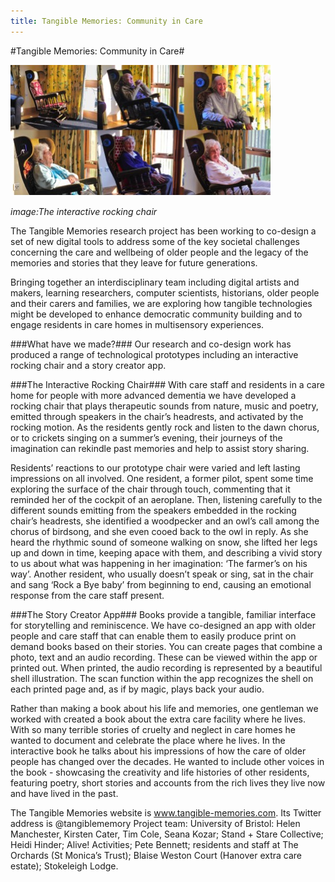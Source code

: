 ```yaml
---
title: Tangible Memories: Community in Care
---
```


#Tangible Memories: Community in Care#

![image: The interactive rocking chair](Images/04.jpg)

_image:The interactive rocking chair_

The Tangible Memories research project has been working to co-design a set of new digital tools to address some of the key societal challenges concerning the care and wellbeing of older people and the legacy of the memories and stories that they leave for future generations.

Bringing together an interdisciplinary team including digital artists and makers, learning researchers, computer scientists, historians, older people and their carers and families, we are exploring how tangible technologies might be developed to enhance democratic community building and to engage residents in care homes in multisensory experiences. 

###What have we made?###
Our research and co-design work has produced a range of technological prototypes including an interactive rocking chair and a story creator app.

###The Interactive Rocking Chair###
With care staff and residents in a care home for people with more advanced dementia we have developed a rocking chair that plays therapeutic sounds from nature, music and poetry, emitted through speakers in the chair’s headrests, and activated by the rocking motion. As the residents gently rock and listen to the dawn chorus, or to crickets singing on a summer’s evening, their journeys of the imagination can rekindle past memories and help to assist story sharing.

Residents’ reactions to our prototype chair were varied and left lasting impressions on all involved. One resident, a former pilot, spent some time exploring the surface of the chair through touch, commenting that it reminded her of the cockpit of an aeroplane. Then, listening carefully to the different sounds emitting from the speakers embedded in the rocking chair’s headrests, she identified a woodpecker and an owl’s call among the chorus of birdsong, and she even cooed back to the owl in reply. As she heard the rhythmic sound of someone walking on snow, she lifted her legs up and down in time, keeping apace with them, and describing a vivid story to us about what was happening in her imagination: ‘The farmer’s on his way’. Another resident, who usually doesn’t speak or sing, sat in the chair and sang ‘Rock a Bye baby’ from beginning to end, causing an emotional response from the care staff present.

###The Story Creator App###
Books provide a tangible, familiar interface for storytelling and reminiscence. We have co-designed an app with older people and care staff that can enable them to easily produce print on demand books based on their stories. You can create pages that combine a photo, text and an audio recording. These can be viewed within the app or printed out. When printed, the audio recording is represented by a beautiful shell illustration. The scan function within the app recognizes the shell on each printed page and, as if by magic, plays back your audio.

Rather than making a book about his life and memories, one gentleman we worked with created a book about the extra care facility where he lives. With so many terrible stories of cruelty and neglect in care homes he wanted to document and celebrate the place where he lives. In the interactive book he talks about his impressions of how the care of older people has changed over the decades. He wanted to include other voices in the book - showcasing the creativity and life histories of other residents, featuring poetry, short stories and accounts from the rich lives they live now and have lived in the past.

The Tangible Memories website is www.tangible-memories.com. Its Twitter address is @tangiblememory
Project team: University of Bristol: Helen Manchester, Kirsten Cater, Tim Cole, Seana Kozar; Stand + Stare Collective; Heidi Hinder; Alive! Activities; Pete Bennett; residents and staff at The Orchards (St Monica’s Trust); Blaise Weston Court (Hanover extra care estate); Stokeleigh Lodge.
